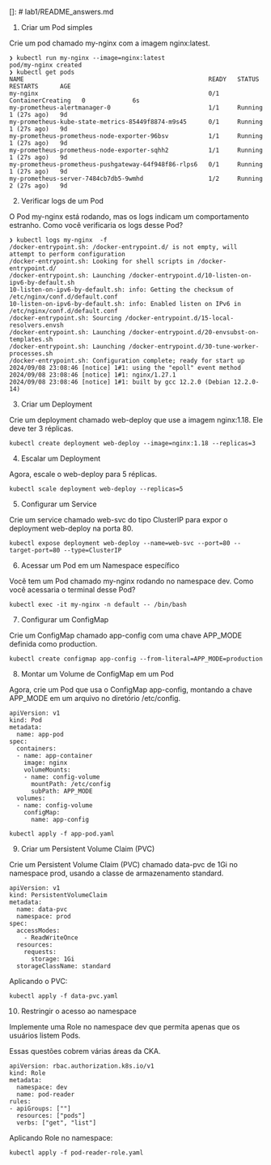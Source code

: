 []: # lab1/README_answers.md

1. Criar um Pod simples

Crie um pod chamado my-nginx com a imagem nginx:latest.

``` 
❯ kubectl run my-nginx --image=nginx:latest
pod/my-nginx created
❯ kubectl get pods
NAME                                                   READY   STATUS              RESTARTS      AGE
my-nginx                                               0/1     ContainerCreating   0             6s
my-prometheus-alertmanager-0                           1/1     Running             1 (27s ago)   9d
my-prometheus-kube-state-metrics-85449f8874-m9s45      0/1     Running             1 (27s ago)   9d
my-prometheus-prometheus-node-exporter-96bsv           1/1     Running             1 (27s ago)   9d
my-prometheus-prometheus-node-exporter-sqhh2           1/1     Running             1 (27s ago)   9d
my-prometheus-prometheus-pushgateway-64f948f86-rlps6   0/1     Running             1 (27s ago)   9d
my-prometheus-server-7484cb7db5-9wmhd                  1/2     Running             2 (27s ago)   9d
``` 

2. Verificar logs de um Pod

O Pod my-nginx está rodando, mas os logs indicam um comportamento estranho. Como você verificaria os logs desse Pod?

````
❯ kubectl logs my-nginx  -f
/docker-entrypoint.sh: /docker-entrypoint.d/ is not empty, will attempt to perform configuration
/docker-entrypoint.sh: Looking for shell scripts in /docker-entrypoint.d/
/docker-entrypoint.sh: Launching /docker-entrypoint.d/10-listen-on-ipv6-by-default.sh
10-listen-on-ipv6-by-default.sh: info: Getting the checksum of /etc/nginx/conf.d/default.conf
10-listen-on-ipv6-by-default.sh: info: Enabled listen on IPv6 in /etc/nginx/conf.d/default.conf
/docker-entrypoint.sh: Sourcing /docker-entrypoint.d/15-local-resolvers.envsh
/docker-entrypoint.sh: Launching /docker-entrypoint.d/20-envsubst-on-templates.sh
/docker-entrypoint.sh: Launching /docker-entrypoint.d/30-tune-worker-processes.sh
/docker-entrypoint.sh: Configuration complete; ready for start up
2024/09/08 23:08:46 [notice] 1#1: using the "epoll" event method
2024/09/08 23:08:46 [notice] 1#1: nginx/1.27.1
2024/09/08 23:08:46 [notice] 1#1: built by gcc 12.2.0 (Debian 12.2.0-14)
````


3. Criar um Deployment

Crie um deployment chamado web-deploy que use a imagem nginx:1.18. Ele deve ter 3 réplicas.

````
kubectl create deployment web-deploy --image=nginx:1.18 --replicas=3
````


4. Escalar um Deployment

Agora, escale o web-deploy para 5 réplicas.

````
kubectl scale deployment web-deploy --replicas=5
```` 

5. Configurar um Service

Crie um service chamado web-svc do tipo ClusterIP para expor o deployment web-deploy na porta 80.

````
kubectl expose deployment web-deploy --name=web-svc --port=80 --target-port=80 --type=ClusterIP
````

6. Acessar um Pod em um Namespace específico

Você tem um Pod chamado my-nginx rodando no namespace dev. Como você acessaria o terminal desse Pod?

````
kubectl exec -it my-nginx -n default -- /bin/bash
````

7. Configurar um ConfigMap

Crie um ConfigMap chamado app-config com uma chave APP_MODE definida como production.

````
kubectl create configmap app-config --from-literal=APP_MODE=production
````

8. Montar um Volume de ConfigMap em um Pod

Agora, crie um Pod que usa o ConfigMap app-config, montando a chave APP_MODE em um arquivo no diretório /etc/config.

````
apiVersion: v1
kind: Pod
metadata:
  name: app-pod
spec:
  containers:
  - name: app-container
    image: nginx
    volumeMounts:
    - name: config-volume
      mountPath: /etc/config
      subPath: APP_MODE
  volumes:
  - name: config-volume
    configMap:
      name: app-config

````

````
kubectl apply -f app-pod.yaml

````

9. Criar um Persistent Volume Claim (PVC)

Crie um Persistent Volume Claim (PVC) chamado data-pvc de 1Gi no namespace prod, usando a classe de armazenamento standard.

````
apiVersion: v1
kind: PersistentVolumeClaim
metadata:
  name: data-pvc
  namespace: prod
spec:
  accessModes:
    - ReadWriteOnce
  resources:
    requests:
      storage: 1Gi
  storageClassName: standard

````

Aplicando o PVC:

````
kubectl apply -f data-pvc.yaml

````

10. Restringir o acesso ao namespace

Implemente uma Role no namespace dev que permita apenas que os usuários listem Pods.

Essas questões cobrem várias áreas da CKA.

````
apiVersion: rbac.authorization.k8s.io/v1
kind: Role
metadata:
  namespace: dev
  name: pod-reader
rules:
- apiGroups: [""]
  resources: ["pods"]
  verbs: ["get", "list"]

````

Aplicando Role no namespace:

````
kubectl apply -f pod-reader-role.yaml
````
